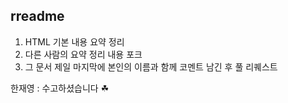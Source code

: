 ## rreadme ##

1. HTML 기본 내용 요약 정리<br>
2. 다른 사람의 요약 정리 내용 포크
3. 그 문서 제일 마지막에 본인의 이름과 함께 코멘트 남긴 후 풀 리퀘스트

한재영 : 수고하셨습니다 ☘<br>